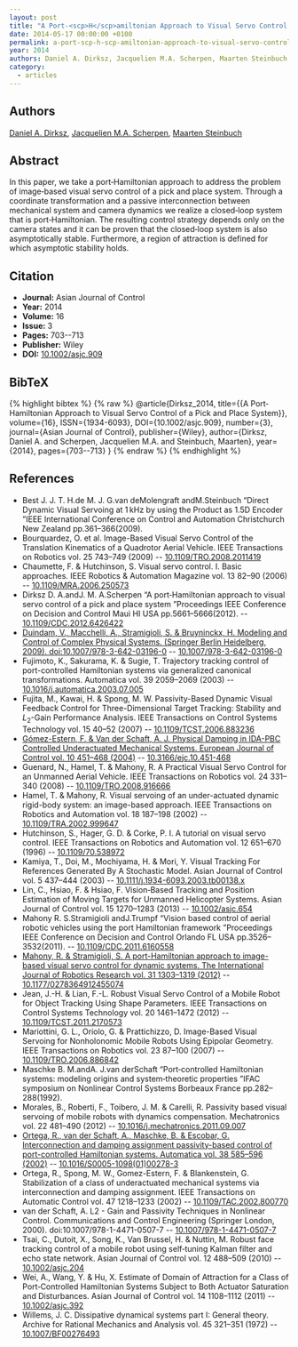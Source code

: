 ```yaml
---
layout: post
title: "A Port‐<scp>H</scp>amiltonian Approach to Visual Servo Control of a Pick and Place System"
date: 2014-05-17 00:00:00 +0100
permalink: a-port-scp-h-scp-amiltonian-approach-to-visual-servo-control-of-a-pick-and-place-system
year: 2014
authors: Daniel A. Dirksz, Jacquelien M.A. Scherpen, Maarten Steinbuch
category:
  - articles
---
```

 
## Authors
[Daniel A. Dirksz](authors/daniel_a_dirksz), [Jacquelien M.A. Scherpen](authors/jacquelien_m_a_scherpen), [Maarten Steinbuch](authors/maarten_steinbuch)
 
## Abstract
In this paper, we take a port‐Hamiltonian approach to address the problem of image‐based visual servo control of a pick and place system. Through a coordinate transformation and a passive interconnection between mechanical system and camera dynamics we realize a closed‐loop system that is port‐Hamiltonian. The resulting control strategy depends only on the camera states and it can be proven that the closed‐loop system is also asymptotically stable. Furthermore, a region of attraction is defined for which asymptotic stability holds.
 
## Citation
- **Journal:** Asian Journal of Control
- **Year:** 2014
- **Volume:** 16
- **Issue:** 3
- **Pages:** 703--713
- **Publisher:** Wiley
- **DOI:** [10.1002/asjc.909](https://doi.org/10.1002/asjc.909)
 
## BibTeX
{% highlight bibtex %}
{% raw %}
@article{Dirksz_2014,
  title={{A Port‐<scp>H</scp>amiltonian Approach to Visual Servo Control of a Pick and Place System}},
  volume={16},
  ISSN={1934-6093},
  DOI={10.1002/asjc.909},
  number={3},
  journal={Asian Journal of Control},
  publisher={Wiley},
  author={Dirksz, Daniel A. and Scherpen, Jacquelien M.A. and Steinbuch, Maarten},
  year={2014},
  pages={703--713}
}
{% endraw %}
{% endhighlight %}
 
## References
- Best J. J. T. H.de M. J. G.van deMolengraft andM.Steinbuch “Direct Dynamic Visual Servoing at 1 kHz by using the Product as 1.5D Encoder ”IEEE International Conference on Control and Automation Christchurch New Zealand pp.361–366(2009).
- Bourquardez, O. et al. Image-Based Visual Servo Control of the Translation Kinematics of a Quadrotor Aerial Vehicle. IEEE Transactions on Robotics vol. 25 743–749 (2009) -- [10.1109/TRO.2008.2011419](https://doi.org/10.1109/TRO.2008.2011419)
- Chaumette, F. & Hutchinson, S. Visual servo control. I. Basic approaches. IEEE Robotics &amp; Automation Magazine vol. 13 82–90 (2006) -- [10.1109/MRA.2006.250573](https://doi.org/10.1109/MRA.2006.250573)
- Dirksz D. A.andJ. M. A.Scherpen “A port‐Hamiltonian approach to visual servo control of a pick and place system ”Proceedings IEEE Conference on Decision and Control Maui HI USA pp.5661–5666(2012). -- [10.1109/CDC.2012.6426422](https://doi.org/10.1109/CDC.2012.6426422)
- [Duindam, V., Macchelli, A., Stramigioli, S. & Bruyninckx, H. Modeling and Control of Complex Physical Systems. (Springer Berlin Heidelberg, 2009). doi:10.1007/978-3-642-03196-0](modeling-and-control-of-complex-physical-systems) -- [10.1007/978-3-642-03196-0](https://doi.org/10.1007/978-3-642-03196-0)
- Fujimoto, K., Sakurama, K. & Sugie, T. Trajectory tracking control of port-controlled Hamiltonian systems via generalized canonical transformations. Automatica vol. 39 2059–2069 (2003) -- [10.1016/j.automatica.2003.07.005](https://doi.org/10.1016/j.automatica.2003.07.005)
- Fujita, M., Kawai, H. & Spong, M. W. Passivity-Based Dynamic Visual Feedback Control for Three-Dimensional Target Tracking: Stability and $L_{2}$-Gain Performance Analysis. IEEE Transactions on Control Systems Technology vol. 15 40–52 (2007) -- [10.1109/TCST.2006.883236](https://doi.org/10.1109/TCST.2006.883236)
- [Gómez-Estern, F. & Van der Schaft, A. J. Physical Damping in IDA-PBC Controlled Underactuated Mechanical Systems. European Journal of Control vol. 10 451–468 (2004)](physical-damping-in-ida-pbc-controlled-underactuated-mechanical-systems) -- [10.3166/ejc.10.451-468](https://doi.org/10.3166/ejc.10.451-468)
- Guenard, N., Hamel, T. & Mahony, R. A Practical Visual Servo Control for an Unmanned Aerial Vehicle. IEEE Transactions on Robotics vol. 24 331–340 (2008) -- [10.1109/TRO.2008.916666](https://doi.org/10.1109/TRO.2008.916666)
- Hamel, T. & Mahony, R. Visual servoing of an under-actuated dynamic rigid-body system: an image-based approach. IEEE Transactions on Robotics and Automation vol. 18 187–198 (2002) -- [10.1109/TRA.2002.999647](https://doi.org/10.1109/TRA.2002.999647)
- Hutchinson, S., Hager, G. D. & Corke, P. I. A tutorial on visual servo control. IEEE Transactions on Robotics and Automation vol. 12 651–670 (1996) -- [10.1109/70.538972](https://doi.org/10.1109/70.538972)
- Kamiya, T., Doi, M., Mochiyama, H. & Mori, Y. Visual Tracking For References Generated By A Stochastic Model. Asian Journal of Control vol. 5 437–444 (2003) -- [10.1111/j.1934-6093.2003.tb00138.x](https://doi.org/10.1111/j.1934-6093.2003.tb00138.x)
- Lin, C., Hsiao, F. & Hsiao, F. Vision‐Based Tracking and Position Estimation of Moving Targets for Unmanned Helicopter Systems. Asian Journal of Control vol. 15 1270–1283 (2013) -- [10.1002/asjc.654](https://doi.org/10.1002/asjc.654)
- Mahony R. S.Stramigioli andJ.Trumpf “Vision based control of aerial robotic vehicles using the port Hamiltonian framework ”Proceedings IEEE Conference on Decision and Control Orlando FL USA pp.3526–3532(2011). -- [10.1109/CDC.2011.6160558](https://doi.org/10.1109/CDC.2011.6160558)
- [Mahony, R. & Stramigioli, S. A port-Hamiltonian approach to image-based visual servo control for dynamic systems. The International Journal of Robotics Research vol. 31 1303–1319 (2012)](a-port-hamiltonian-approach-to-image-based-visual-servo-control-for-dynamic-systems) -- [10.1177/0278364912455074](https://doi.org/10.1177/0278364912455074)
- Jean, J.-H. & Lian, F.-L. Robust Visual Servo Control of a Mobile Robot for Object Tracking Using Shape Parameters. IEEE Transactions on Control Systems Technology vol. 20 1461–1472 (2012) -- [10.1109/TCST.2011.2170573](https://doi.org/10.1109/TCST.2011.2170573)
- Mariottini, G. L., Oriolo, G. & Prattichizzo, D. Image-Based Visual Servoing for Nonholonomic Mobile Robots Using Epipolar Geometry. IEEE Transactions on Robotics vol. 23 87–100 (2007) -- [10.1109/TRO.2006.886842](https://doi.org/10.1109/TRO.2006.886842)
- Maschke B. M.andA. J.van derSchaft “Port‐controlled Hamiltonian systems: modeling origins and system‐theoretic properties ”IFAC symposium on Nonlinear Control Systems Borbeaux France pp.282–288(1992).
- Morales, B., Roberti, F., Toibero, J. M. & Carelli, R. Passivity based visual servoing of mobile robots with dynamics compensation. Mechatronics vol. 22 481–490 (2012) -- [10.1016/j.mechatronics.2011.09.007](https://doi.org/10.1016/j.mechatronics.2011.09.007)
- [Ortega, R., van der Schaft, A., Maschke, B. & Escobar, G. Interconnection and damping assignment passivity-based control of port-controlled Hamiltonian systems. Automatica vol. 38 585–596 (2002)](interconnection-and-damping-assignment-passivity-based-control-of-port-controlled-hamiltonian-systems) -- [10.1016/S0005-1098(01)00278-3](https://doi.org/10.1016/S0005-1098(01)00278-3)
- Ortega, R., Spong, M. W., Gomez-Estern, F. & Blankenstein, G. Stabilization of a class of underactuated mechanical systems via interconnection and damping assignment. IEEE Transactions on Automatic Control vol. 47 1218–1233 (2002) -- [10.1109/TAC.2002.800770](https://doi.org/10.1109/TAC.2002.800770)
- van der Schaft, A. L2 - Gain and Passivity Techniques in Nonlinear Control. Communications and Control Engineering (Springer London, 2000). doi:10.1007/978-1-4471-0507-7 -- [10.1007/978-1-4471-0507-7](https://doi.org/10.1007/978-1-4471-0507-7)
- Tsai, C., Dutoit, X., Song, K., Van Brussel, H. & Nuttin, M. Robust face tracking control of a mobile robot using self‐tuning Kalman filter and echo state network. Asian Journal of Control vol. 12 488–509 (2010) -- [10.1002/asjc.204](https://doi.org/10.1002/asjc.204)
- Wei, A., Wang, Y. & Hu, X. Estimate of Domain of Attraction for a Class of Port‐Controlled Hamiltonian Systems Subject to Both Actuator Saturation and Disturbances. Asian Journal of Control vol. 14 1108–1112 (2011) -- [10.1002/asjc.392](https://doi.org/10.1002/asjc.392)
- Willems, J. C. Dissipative dynamical systems part I: General theory. Archive for Rational Mechanics and Analysis vol. 45 321–351 (1972) -- [10.1007/BF00276493](https://doi.org/10.1007/BF00276493)

